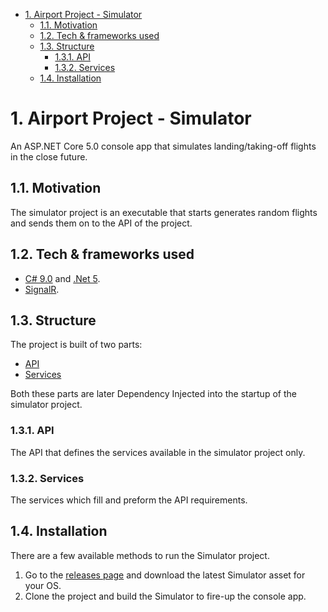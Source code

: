- [1. Airport Project - Simulator](#1-airport-project---simulator)
  - [1.1. Motivation](#11-motivation)
  - [1.2. Tech & frameworks used](#12-tech--frameworks-used)
  - [1.3. Structure](#13-structure)
    - [1.3.1. API](#131-api)
    - [1.3.2. Services](#132-services)
  - [1.4. Installation](#14-installation)

# 1. Airport Project - Simulator

An ASP.NET Core 5.0 console app that simulates landing/taking-off flights in the close future.

## 1.1. Motivation

The simulator project is an executable that starts generates random flights and sends them on to the API of the project.

## 1.2. Tech & frameworks used

-   [C# 9.0](https://docs.microsoft.com/en-us/dotnet/csharp/whats-new/csharp-9) and [.Net 5](https://github.com/dotnet/core/tree/master/release-notes/5.0).
-   [SignalR](https://github.com/dotnet/aspnetcore/tree/master/src/SignalR).

## 1.3. Structure

The project is built of two parts:

- [API](#131-api)
- [Services](#132-services)

Both these parts are later Dependency Injected into the startup of the simulator project.
  
### 1.3.1. API

The API that defines the services available in the simulator project only.

### 1.3.2. Services

The services which fill and preform the API requirements.

## 1.4. Installation

There are a few available methods to run the Simulator project.
1.   Go to the [releases page](https://github.com/ChemiAtlow/AirportProject/releases/latest) and download the latest Simulator asset for your OS.
2.   Clone the project and build the Simulator to fire-up the console app.
